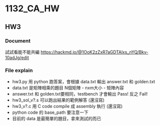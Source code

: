 # 1132_CA_HW
## HW3

### Document

試試看能不能共編
https://hackmd.io/@1OoK2zZxR7aGDTAlxs_nYQ/Bkv-10adJg/edit

### File explain
* hw3.py 用 python 跑答案，會根據 data.txt 輸出 answer.txt 和 golden.txt
* data.txt 是矩陣相乘的題目 N個矩陣 - nxm大小 - 矩陣內容
* answer.txt 和 golden.txt要相同，testbench 才會輸出 Pass! 反之 Fail!
* hw3_sol_v?.s  可以跑出結果的範例解答 (還沒寫)
* hw3_v?.c 用 C code compile 成 assembly 執行 (還沒寫)
* python code 的 base_path 要注意一下
* 目前的 data 是最簡單的題目，拿來測試的而已
